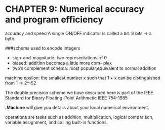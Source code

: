 CHAPTER 9: Numerical accuracy and program efficiency
====

accuracy and speed
A single ON/OFF indicator is called a bit. 8 bits -> a byte.

###schema used to encode integers
- sign-and-magnitude: two representations of 0
- biased: addition becomes a little more com-plex
- two’s complement schema: most popular,equivalent to normal addition

machine epsilon: the smallest number x such that 1 + x can be distinguished from 1 -> 2^-52

The double precision scheme we have described here is part of the IEEE Standard for Binary Floating-Point Arithmetic IEEE 754-1985

**.Machine** will give you details about your local numerical environment.

operations are tasks such as addition, multiplication, logical comparison, variable assignment, and calling built-in functions.


